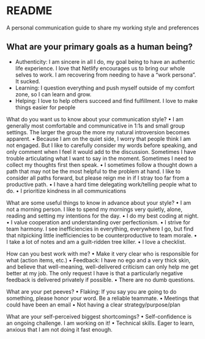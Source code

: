 # README
A personal communication guide to share my working style and preferences 

## What are your primary goals as a human being?
- Authenticity: I am sincere in all I do, my goal being to have an authentic life experience. I love that Netlify encourages us to bring our whole selves to work. I am recovering from needing to have a “work persona”. It sucked.
- Learning: I question everything and push myself outside of my comfort zone, so I can learn and grow. 
- Helping: I love to help others succeed and find fulfillment. I love to make things easier for people

What do you want us to know about your communication style?
•	I am generally most comfortable and communicative in 1:1s and small group settings. The larger the group the more my natural introversion becomes apparent.
•	Because I am on the quiet side, I worry that people think I am not engaged. But I like to carefully consider my words before speaking, and only comment when I feel it would add to the discussion. Sometimes I have trouble articulating what I want to say in the moment. Sometimes I need to collect my thoughts first then speak.
•	I sometimes follow a thought down a path that may not be the most helpful to the problem at hand. I like to consider all paths forward, but please reign me in if I stray too far from a productive path.
•	I have a hard time delegating work/telling people what to do.
•	I prioritize kindness in all communications

What are some useful things to know in advance about your style?
•	I am not a morning person. I like to spend my mornings very quietly, alone, reading and setting my intentions for the day. 
•	I do my best coding at night.
•	I value cooperation and understanding over perfectionism. 
•	I strive for team harmony. I see inefficiencies in everything, everywhere I go, but find that nitpicking little inefficiencies to be counterproductive to team morale.
•	I take a lot of notes and am a guilt-ridden tree killer.
•	I love a checklist.

How can you best work with me?
•	Make it very clear who is responsible for what (action items, etc.)
•	Feedback: I have no ego and a very thick skin, and believe that well-meaning, well-delivered criticism can only help me get better at my job. The only request I have is that a particularly negative feedback is delivered privately if possible.
•	There are no dumb questions.

What are your pet peeves?
•	Flaking: If you say you are going to do something, please honor your word. Be a reliable teammate.
•	Meetings that could have been an email
•	Not having a clear strategy/purpose/plan

What are your self-perceived biggest shortcomings?
•	Self-confidence is an ongoing challenge. I am working on it!
•	Technical skills. Eager to learn, anxious that I am not doing it fast enough.
